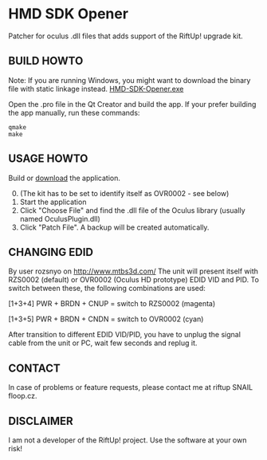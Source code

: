 HMD SDK Opener
==============

Patcher for oculus .dll files that adds support of the RiftUp! upgrade kit.

BUILD HOWTO
-----------
Note: If you are running Windows, you might want to download the binary
file with static linkage instead.
[HMD-SDK-Opener.exe](https://github.com/FloopCZ/HMD-SDK-Opener/raw/master/bin/HMD-SDK-Opener-win32-qt-static.exe)

Open the .pro file in the Qt Creator and build the app.
If your prefer building the app manually, run these commands:

    qmake
    make

USAGE HOWTO
-----------
Build or [download](https://github.com/FloopCZ/HMD-SDK-Opener/raw/master/bin/HMD-SDK-Opener-win32-qt-static.exe) the application.

0. (The kit has to be set to identify itself as OVR0002 - see below)
1. Start the application
2. Click "Choose File" and find the .dll file of the Oculus library (usually named OculusPlugin.dll)
3. Click "Patch File". A backup will be created automatically.

CHANGING EDID
-------------
By user rozsnyo on http://www.mtbs3d.com/
The unit will present itself with RZS0002 (default) or OVR0002 (Oculus HD prototype) EDID VID and PID. To switch between these, the following combinations are used:

[1+3+4] PWR + BRDN + CNUP = switch to RZS0002 (magenta)

[1+3+5] PWR + BRDN + CNDN = switch to OVR0002 (cyan)

After transition to different EDID VID/PID, you have to unplug the signal cable from the unit or PC, wait few seconds and replug it.

CONTACT
-------
In case of problems or feature requests, please contact me at riftup SNAIL floop.cz.

DISCLAIMER
----------
I am not a developer of the RiftUp! project. Use the software at your own risk!
